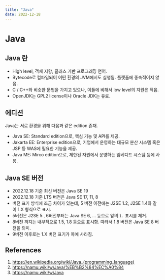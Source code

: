 ```yaml
---
title: "Java"
date: 2022-12-18
---
```


# Java

## Java 란

- High level, 객체 지향, 클래스 기반 프로그래밍 언어.
- Bytecode로 컴파일되어 어떤 환경의 JVM에서도 실행됨. 플랫폼에 종속적이지 않음.
- C / C++와 비슷한 문법을 가지고 있으나, 이들에 비해서 low level의 지원은 적음.
- OpenJDK는 GPL2 license이나 Oracle JDK는 유료.

## 에디션

Java는 서로 환경을 위해 다음과 같은 edition 존재.

- Java SE: Standard edition으로, 핵심 기능 및 API를 제공.
- Jakarta EE: Enterprise edition으로, 기업에서 운영하는 대규모 분산 시스템 혹은 JSP 등 WAS에 필요한 기능을 제공.
- Java ME: Mirco edition으로, 제한된 자원에서 운영하는 임베디드 시스템 등에 사용.

## Java SE 버전

- 2022.12.18 기준 최신 버전은 Java SE 19
- 2022.12.18 기준 LTS 버전은 Java SE 17, 11, 8
- 버전 표기 방식에 조금 차이가 있는데, 5 버전 이전에는 J2SE 1.2, J2SE 1.4와 같이 1.X 형식으로 표시.
- 5버전은 J2SE 5 , 6버전부터는 Java SE 6, ... 등으로 앞의 `1.` 표시를 제거.
- 8버전 까지는 내부적으로 1.5, 1.8 등으로 표시함. 따라서 1.8 버전은 Java SE 8 버전을 의미.
- 9버전 이후로는 1.X 버전 표기가 아예 사라짐.

## References

1. https://en.wikipedia.org/wiki/Java_(programming_language)
2. https://namu.wiki/w/Java/%EB%B2%84%EC%A0%84
3. https://namu.wiki/w/Java
